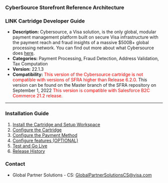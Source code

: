 ### CyberSource Storefront Reference Architecture ###
### LINK Cartridge Developer Guide ###

* **Description:**  Cybersource, a Visa solution, is the only global, modular payment management platform built on secure Visa infrastructure with the payment reach and fraud insights of a massive $500B+ global processing network. You can find out more about what Cybersource does [here](https://www.cybersource.com/en-gb.html).
* **Categories:** Payment Processing, Fraud Detection, Address Validation, Tax Computation
* **Version:** 22.1.3
* **Compatibility:** <span style="color:red">This version of the Cybersource cartridge is not compatible with versions of SFRA higher than Release 6.2.0. </span>
This version can be found on the Master branch of the SFRA repository on September 1, 2022 <span style="color:red">This version is compatible with Salesforce B2C Commerce 21.2 release. <span>

----

### Installation Guide ###
1. [Install the Cartridge and Setup Workspace](documentation/markdown/Install-catridge-WrkSpace-Setup.md)
2. [Configure the Cartridge](documentation/markdown/Configure-cartridge.md)
3. [Configure the Payment Method](documentation/markdown/Configure-payment-method.md)
4. [Configure features (OPTIONAL)](documentation/markdown/Configure-features.md)
5. [Test and Go Live](documentation/markdown/Test-golive.md)
6. [Release History](documentation/markdown/Release-history.md)

### Contact ###
* Global Partner Solutions - CS: <GlobalPartnerSolutionsCS@visa.com>
